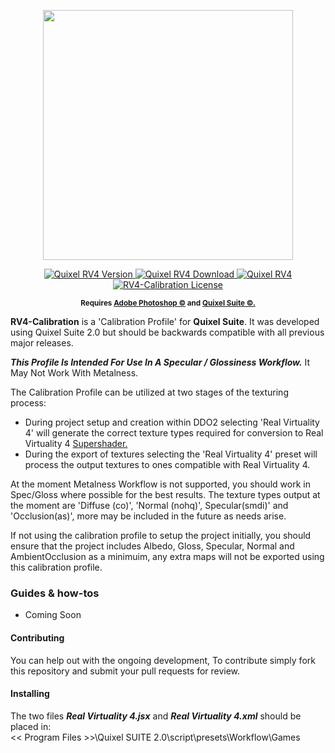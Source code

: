 <p align="center">
    <img src="https://raw.githubusercontent.com/p1nga/RV4-Calibration/master/logo.png" width="400">
</p>

<p align="center">
    <a href="https://github.com/p1nga/RV4-Calibration/releases">
        <img src="https://img.shields.io/badge/Version-1.0.0-blue.svg?style=flat-square" alt="Quixel RV4 Version">
    </a>
    <a href="https://github.com/p1nga/RV4-Calibration/archive/1.0.zip">
        <img src="https://img.shields.io/badge/Download-5.0_KB-green.svg?style=flat-square" alt="Quixel RV4 Download">
    </a>
    <a href="https://github.com/p1nga/RV4-Calibration/issues">
        <img src="https://img.shields.io/github/issues-raw/p1nga/RV4-Calibration.svg?style=flat-square&label=Issues" alt="Quixel RV4">
    </a>
    <a href="https://github.com/p1nga/RV4-Calibration/blob/master/LICENSE">
        <img src="https://img.shields.io/badge/License-GPLv3-red.svg?style=flat-square" alt="RV4-Calibration License">
    </a>
</p>

<p align="center">
    <sup><strong>Requires <a href="http://www.adobe.com/au/products/photoshop.html">Adobe Photoshop ©</a> and <a href="quixel.se">Quixel Suite ©.</a></sup></strong>
</p>

**RV4-Calibration** is a 'Calibration Profile' for **Quixel Suite**.  It was developed using Quixel Suite 2.0 but should be backwards compatible with all previous major releases.

***This Profile Is Intended For Use In A Specular / Glossiness Workflow.***  It May Not Work With Metalness.

The Calibration Profile can be utilized at two stages of the texturing process: </br>
- During project setup and creation within DDO2 selecting 'Real Virtuality 4' will generate the correct texture types required for conversion to Real Virtuality 4 <a href="https://community.bistudio.com/wiki/Super_shader"> Supershader.</a></br>
- During the export of textures selecting the 'Real Virtuality 4' preset will process the output textures to ones compatible with Real Virtuality 4.

At the moment Metalness Workflow is not supported, you should work in Spec/Gloss where possible for the best results.  The texture types output at the moment are 'Diffuse (co)', 'Normal (nohq)', Specular(smdi)' and 'Occlusion(as)', more may be included in the future as needs arise.

If not using the calibration profile to setup the project initially, you should ensure that the project includes Albedo, Gloss, Specular, Normal and AmbientOcclusion as a minimuim, any extra maps will not be exported using this calibration profile.

### Guides & how-tos
- Coming Soon

#### Contributing
You can help out with the ongoing development, To contribute simply fork this repository and submit your pull requests for review. 

#### Installing
The two files ***Real Virtuality 4.jsx*** and ***Real Virtuality 4.xml*** should be placed in: </br>
<< Program Files >>\Quixel SUITE 2.0\script\presets\Workflow\Games

